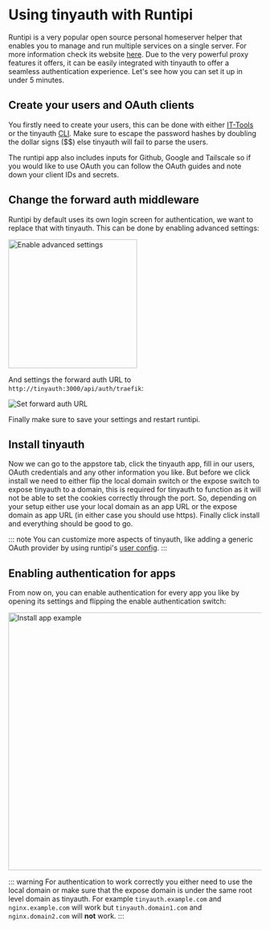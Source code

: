# Using tinyauth with Runtipi

Runtipi is a very popular open source personal homeserver helper that enables you to manage and run multiple services on a single server. For more information check its website [here](https://runtipi.io). Due to the very powerful proxy features it offers, it can be easily integrated with tinyauth to offer a seamless authentication experience. Let's see how you can set it up in under 5 minutes.

## Create your users and OAuth clients

You firstly need to create your users, this can be done with either [IT-Tools](https://it-tools.tech/bcrypt) or the tinyauth [CLI](https://tinyauth.app/docs/reference/cli). Make sure to escape the password hashes by doubling the dollar signs ($$) else tinyauth will fail to parse the users.

The runtipi app also includes inputs for Github, Google and Tailscale so if you would like to use OAuth you can follow the OAuth guides and note down your client IDs and secrets.

## Change the forward auth middleware

Runtipi by default uses its own login screen for authentication, we want to replace that with tinyauth. This can be done by enabling advanced settings:

<img src="/screenshots/runtipi_enable_advanced_settings.png" alt="Enable advanced settings" width="256">

And settings the forward auth URL to `http://tinyauth:3000/api/auth/traefik`:

![Set forward auth URL](/screenshots/runtipi_forward_auth_url.png)

Finally make sure to save your settings and restart runtipi.

## Install tinyauth

Now we can go to the appstore tab, click the tinyauth app, fill in our users, OAuth credentials and any other information you like. But before we click install we need to either flip the local domain switch or the expose switch to expose tinyauth to a domain, this is required for tinyauth to function as it will not be able to set the cookies correctly through the port. So, depending on your setup either use your local domain as an app URL or the expose domain as app URL (in either case you should use https). Finally click install and everything should be good to go.

::: note
You can customize more aspects of tinyauth, like adding a generic OAuth provider by using runtipi's [user config](https://runtipi.io/docs/guides/customize-app-config).
:::

## Enabling authentication for apps

From now on, you can enable authentication for every app you like by opening its settings and flipping the enable authentication switch:

<img src="/screenshots/runtipi_install_app_example.png" alt="Install app example" width="512">

::: warning
For authentication to work correctly you either need to use the local domain or make sure that the expose domain is under the same root level domain as tinyauth. For example `tinyauth.example.com` and `nginx.example.com` will work but `tinyauth.domain1.com` and `nginx.domain2.com` will **not** work.
:::

